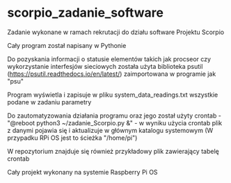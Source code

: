 # scorpio_zadanie_software

Zadanie wykonane w ramach rekrutacji do działu software Projektu Scorpio

Cały program został napisany w Pythonie 

Do pozyskania informacji o statusie elementów takich jak procseor czy wykorzystanie interfesjów sieciowych została użyta biblioteka psutil
(https://psutil.readthedocs.io/en/latest/) zaimportowana w programie jak "psu"

Program wyświetla i zapisuje w pliku system_data_readings.txt wszystkie podane w zadaniu parametry

Do zautomatyzowania działania programu oraz jego został użyty crontab - "@reboot python3 ~/zadanie_Scorpio.py &" - w wyniku użycia crontab plik z danymi
pojawia się i aktualizuje w głównym katalogu systemowym (W przypadku RPi OS jest to ścieżka "/home/pi")

W repozytorium znajduje się również przykładowy plik zawierający tabelę crontab

Cały projekt wykonany na systemie Raspberry Pi OS 
